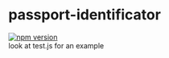 # passport-identificator

[![npm version](https://badgen.net/npm/v/passport-identificator)](https://www.npmjs.com/package/passport-identificator)  
look at test.js for an example
